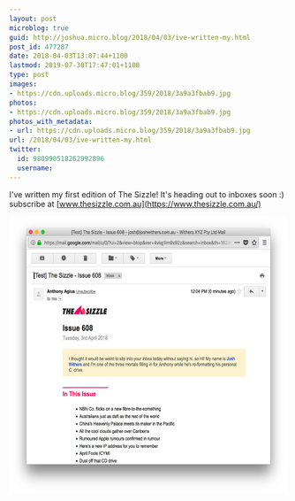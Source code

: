 ```yaml
---
layout: post
microblog: true
guid: http://joshua.micro.blog/2018/04/03/ive-written-my.html
post_id: 477287
date: 2018-04-03T13:07:44+1100
lastmod: 2019-07-30T17:47:01+1100
type: post
images:
- https://cdn.uploads.micro.blog/359/2018/3a9a3fbab9.jpg
photos:
- https://cdn.uploads.micro.blog/359/2018/3a9a3fbab9.jpg
photos_with_metadata:
- url: https://cdn.uploads.micro.blog/359/2018/3a9a3fbab9.jpg
url: /2018/04/03/ive-written-my.html
twitter:
  id: 980990518262992896
  username: 
---
```

I've written my first edition of The Sizzle! It's heading out to inboxes soon :) subscribe at [www.thesizzle.com.au](https://www.thesizzle.com.au/)

<img src="uploads/2018/3a9a3fbab9.jpg" width="600" height="501" />
